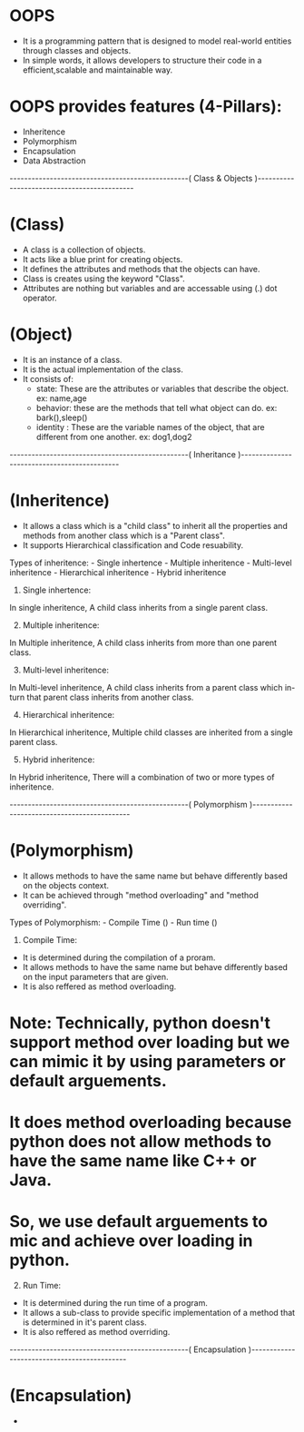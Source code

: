 # OOPS

- It is a programming pattern that is designed to model real-world entities through classes and objects.
- In simple words, it allows developers to structure their code in a efficient,scalable and maintainable way.

# OOPS provides features (4-Pillars):
 - Inheritence
 - Polymorphism
 - Encapsulation
 - Data Abstraction


-------------------------------------------------( Class & Objects )--------------------------------------------

# (Class)
- A class is a collection of objects.
- It acts like a blue print for creating objects.
- It defines the attributes and methods that the objects can have.
- Class is creates using the keyword "Class".
- Attributes are nothing but variables and are accessable using (.) dot operator.

# (Object)
- It is an instance of a class.
- It is the actual implementation of the class.
- It consists of:
   - state: These are the attributes or variables that describe the object. ex: name,age
   - behavior: these are the methods that tell what object can do. ex: bark(),sleep()
   - identity : These are the variable names of the object, that are different from one another. ex: dog1,dog2
  

-------------------------------------------------( Inheritance )--------------------------------------------

# (Inheritence)
- It allows a class which is a "child class" to inherit all the properties and methods from another class which is a "Parent class".
- It supports Hierarchical classification and Code resuability.

Types of inheritence:
      - Single inhertence
      - Multiple inheritence
      - Multi-level inheritence
      - Hierarchical inheritence
      - Hybrid inheritence

1. Single inhertence:

 In single inheritence, A child class inherits from a single parent class.

2. Multiple inheritence:

In Multiple inheritence, A child class inherits from more than one parent class.

3. Multi-level inheritence:

In Multi-level inheritence, A child class inherits from a parent class which in-turn that parent class inherits from another class.

4. Hierarchical inheritence:

In Hierarchical inheritence, Multiple child classes are inherited from a single parent class.

5. Hybrid inheritence:

In Hybrid inheritence, There will a combination of two or more types of inheritence.

-------------------------------------------------( Polymorphism )--------------------------------------------

# (Polymorphism)
- It allows methods to have the same name but behave differently based on the objects context.
- It can be achieved through "method overloading" and "method overriding".

Types of Polymorphism:
      - Compile Time ()
      - Run time ()

1.  Compile Time:

- It is determined during the compilation of a proram.
- It allows methods to have the same name but behave differently based on the input parameters that are given.
- It is also reffered as method overloading.

# Note: Technically, python doesn't support method over loading  but we can mimic it by using parameters or default arguements.
#       It does method overloading because python does not allow methods to have the same name like C++ or Java.
#       So, we use default arguements to mic and achieve over loading in python.

2. Run Time:

- It is determined during the run time of a program.
- It allows a sub-class to provide specific implementation of a method that is determined in it's parent class.
- It is also reffered as method overriding.

-------------------------------------------------( Encapsulation )--------------------------------------------

# (Encapsulation)
- 














